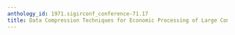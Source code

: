 ```yaml
---
anthology_id: 1971.sigirconf_conference-71.17
title: Data Compression Techniques for Economic Processing of Large Commercial Files
---
```

